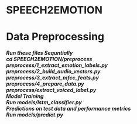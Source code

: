 # SPEECH2EMOTION
# Data Preprocessing
***Run these files Sequntially                                              
cd SPEECH2EMOTION/preprocess                                                                                               
preprocess/1_extract_emotion_labels.py                                     
      preprocess/2_build_audio_vectors.py  
      preprocess/3_extract_mfcc_feats.py  
      preprocess/4_prepare_data.py                                             
      preprocess/extract_voiced_label.py                                                           
      Model Training                                                                    
      Run models/lstm_classifier.py                                                                   
      Predictions on test data and performance metrics                                    
      Run models/predict.py***

